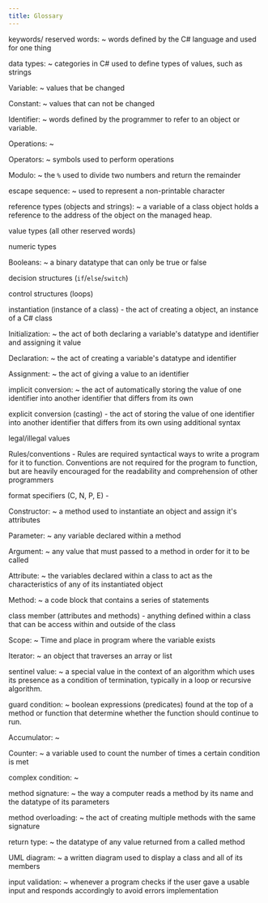 ```yaml
---
title: Glossary
---
```


keywords/ reserved words:
~  words defined by the C# language and
    used for one thing

data types:
~  categories in C# used to define types of values, such
    as strings

Variable:
~  values that be changed

Constant:
~  values that can not be changed

Identifier:
~  words defined by the programmer to refer to an object
    or variable.

Operations:
~ 

Operators:
~  symbols used to perform operations

Modulo:
~  the `%` used to divide two numbers and return the remainder

escape sequence:
~  used to represent a non-printable character

reference types (objects and strings):
~ a variable of a class object
  holds a reference to the address of the object on the managed heap.

value types (all other reserved words)

numeric types

Booleans:
~  a binary datatype that can only be true or false

decision structures (`if`/`else`/`switch`)

control structures (loops)

instantiation (instance of a class) - the act of creating a object,
    an instance of a C# class

Initialization:
~  the act of both declaring a variable's datatype
    and identifier and assigning it value

Declaration:
~  the act of creating a variable's datatype and
    identifier

Assignment:
~  the act of giving a value to an identifier

implicit conversion:
~  the act of automatically storing the value of
    one identifier into another identifier that differs from its own

explicit conversion (casting) - the act of storing the value of one
    identifier into another identifier that differs from its own using
    additional syntax

legal/illegal values

Rules/conventions - Rules are required syntactical ways to write a
    program for it to function. Conventions are not required for the
    program to function, but are heavily encouraged for the readability
    and comprehension of other programmers

format specifiers (C, N, P, E) -

Constructor:
~  a method used to instantiate an object and assign
    it's attributes

Parameter:
~  any variable declared within a method

Argument:
~  any value that must passed to a method in order for it
    to be called

Attribute:
~  the variables declared within a class to act as the
    characteristics of any of its instantiated object

Method:
~ a code block that contains a series of statements

class member (attributes and methods) - anything defined within a
    class that can be access within and outside of the class

Scope:
~  Time and place in program where the variable exists

Iterator:
~ an object that traverses an array or list

sentinel value:
~ a special value in the context of an algorithm
    which uses its presence as a condition of termination, typically in
    a loop or recursive algorithm.

guard condition:
~ boolean expressions (predicates) found at the top
    of a method or function that determine whether the function should
    continue to run.

Accumulator:
~ 

Counter:
~  a variable used to count the number of times a certain
    condition is met

complex condition:
~ 

method signature:
~  the way a computer reads a method by its name
    and the datatype of its parameters

method overloading:
~  the act of creating multiple methods with the
    same signature

return type:
~  the datatype of any value returned from a called
    method

UML diagram:
~  a written diagram used to display a class and all of
    its members

input validation:
~  whenever a program checks if the user gave a
    usable input and responds accordingly to avoid errors
    implementation
